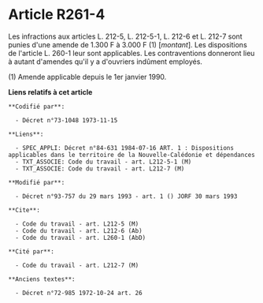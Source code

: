 # Article R261-4

Les infractions aux articles L. 212-5, L. 212-5-1, L. 212-6 et L. 212-7 sont punies d'une amende de 1.300 F à 3.000 F (1)
[*montant*]. Les dispositions de l'article L. 260-1 leur sont applicables. Les contraventions donneront lieu à autant
d'amendes qu'il y a d'ouvriers indûment employés.

(1) Amende applicable depuis le 1er janvier 1990.

**Liens relatifs à cet article**

	**Codifié par**:

	  - Décret n°73-1048 1973-11-15

	**Liens**:

	  - SPEC_APPLI: Décret n°84-631 1984-07-16 ART. 1 : Dispositions applicables dans le territoire de la Nouvelle-Calédonie et dépendances
	  - TXT_ASSOCIE: Code du travail - art. L212-5-1 (M)
	  - TXT_ASSOCIE: Code du travail - art. L212-7 (M)

	**Modifié par**:

	  - Décret n°93-757 du 29 mars 1993 - art. 1 () JORF 30 mars 1993

	**Cite**:

	  - Code du travail - art. L212-5 (M)
	  - Code du travail - art. L212-6 (Ab)
	  - Code du travail - art. L260-1 (AbD)

	**Cité par**:

	  - Code du travail - art. L212-7 (M)

	**Anciens textes**:

	  - Décret n°72-985 1972-10-24 art. 26
